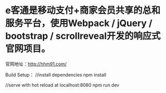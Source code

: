 # e客通是移动支付+商家会员共享的总和服务平台，使用Webpack / jQuery / bootstrap / scrollreveal开发的响应式官网项目。

官网地址：http://hhm91.com/

Build Setup：
//install dependencies
npm install

//serve with hot reload at localhost:8080
npm run dev
